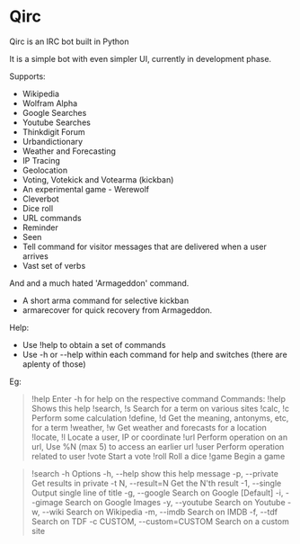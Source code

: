 Qirc
====

Qirc is an IRC bot built in Python

It is a simple bot with even simpler UI, currently in development phase.

Supports:
* Wikipedia
* Wolfram Alpha
* Google Searches
* Youtube Searches
* Thinkdigit Forum
* Urbandictionary
* Weather and Forecasting
* IP Tracing
* Geolocation
* Voting, Votekick and Votearma (kickban)
* An experimental game - Werewolf 
* Cleverbot
* Dice roll
* URL commands
* Reminder
* Seen
* Tell command for visitor messages that are delivered when a user arrives
* Vast set of verbs


And and a much hated 'Armageddon' command.
* A short arma command for selective kickban
* armarecover for quick recovery from Armageddon.

Help:
* Use !help to obtain a set of commands
* Use -h or --help within each command for help and switches (there are aplenty of those)


Eg:
>!help
>Enter <command> -h for help on the respective command
>Commands: 
>    !help             Shows this help
>    !search, !s       Search for a term on various sites
>    !calc, !c         Perform some calculation
>    !define, !d       Get the meaning, antonyms, etc, for a term
>    !weather, !w      Get weather and forecasts for a location
>    !locate, !l       Locate a user, IP or coordinate
>    !url              Perform operation on an url, 
>                      Use %N (max 5) to access an earlier url
>    !user             Perform operation related to user
>    !vote             Start a vote
>    !roll             Roll a dice
>    !game             Begin a game

>!search -h
>Options
>  -h, --help            show this help message
>  -p, --private         Get results in private
>  -t N, --result=N      Get the N'th result
>  -1, --single          Output single line of title
>  -g, --google          Search on Google [Default]
>  -i, --gimage          Search on Google Images
>  -y, --youtube         Search on Youtube
>  -w, --wiki            Search on Wikipedia
>  -m, --imdb            Search on IMDB
>  -f, --tdf             Search on TDF
>  -c CUSTOM, --custom=CUSTOM
>                        Search on a custom site